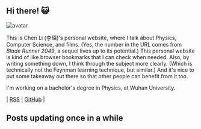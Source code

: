 ## Hi there! 😺

<img class="avatar" src="https://avatars.githubusercontent.com/u/122166030?s=400&v=4" alt="avatar">

This is Chen Li (李琛)'s personal website, where I talk about Physics, Computer Science, and films. (Yes, the number in the URL comes from _Blade Runner 2049_, a sequel lives up to its potential.) This personal website is kind of like browser bookmarks that I can check when needed. Also, by writing something down, I think through the subject more clearly. (Which is technically not the Feynman learning technique, but similar.) And it's nice to put some takeaway out there so that other people can benefit from it too.

I'm working on a bachelor's degree in Physics, at Wuhan University.

| [RSS](https://chenli2049.github.io/atom.xml) | [GitHub](https://github.com/ChenLi2049) |

## Posts updating once in a while
